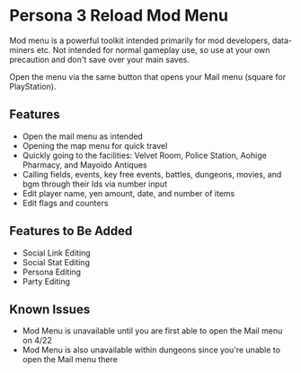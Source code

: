 # Persona 3 Reload Mod Menu
Mod menu is a powerful toolkit intended primarily for mod developers, data-miners etc. Not intended for normal gameplay use, so use at your own precaution and don't save over your main saves.

Open the menu via the same button that opens your Mail menu (square for PlayStation).

## Features
- Open the mail menu as intended
- Opening the map menu for quick travel
- Quickly going to the facilities: Velvet Room, Police Station, Aohige Pharmacy, and Mayoido Antiques
- Calling fields, events, key free events, battles, dungeons, movies, and bgm through their Ids via number input
- Edit player name, yen amount, date, and number of items
- Edit flags and counters

## Features to Be Added
- Social Link Editing
- Social Stat Editing
- Persona Editing
- Party Editing

## Known Issues
- Mod Menu is unavailable until you are first able to open the Mail menu on 4/22
- Mod Menu is also unavailable within dungeons since you're unable to open the Mail menu there
